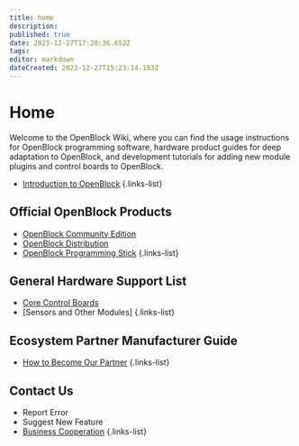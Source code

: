 ```yaml
---
title: home
description: 
published: true
date: 2023-12-27T17:20:36.652Z
tags: 
editor: markdown
dateCreated: 2023-12-27T15:23:14.183Z
---
```


# Home
Welcome to the OpenBlock Wiki, where you can find the usage instructions for OpenBlock programming software, hardware product guides for deep adaptation to OpenBlock, and development tutorials for adding new module plugins and control boards to OpenBlock.

- [Introduction to OpenBlock](/en/Introduction)
{.links-list}

## Official OpenBlock Products
- [OpenBlock Community Edition](/en/official-products/openblock-community-edition)
- [OpenBlock Distribution](/en/official-products/openblock-distribution)
- [OpenBlock Programming Stick](/en/official-products/openblock-stick)
{.links-list}

## General Hardware Support List
- [Core Control Boards](/en/general-hardware-guidelines/boards)
- [Sensors and Other Modules]
{.links-list}

## Ecosystem Partner Manufacturer Guide
- [How to Become Our Partner](/en/contact-us/cooperation-guide)
{.links-list}

## Contact Us
- Report Error
- Suggest New Feature
- [Business Cooperation](/en/contact-us/business-cooperation)
{.links-list}
